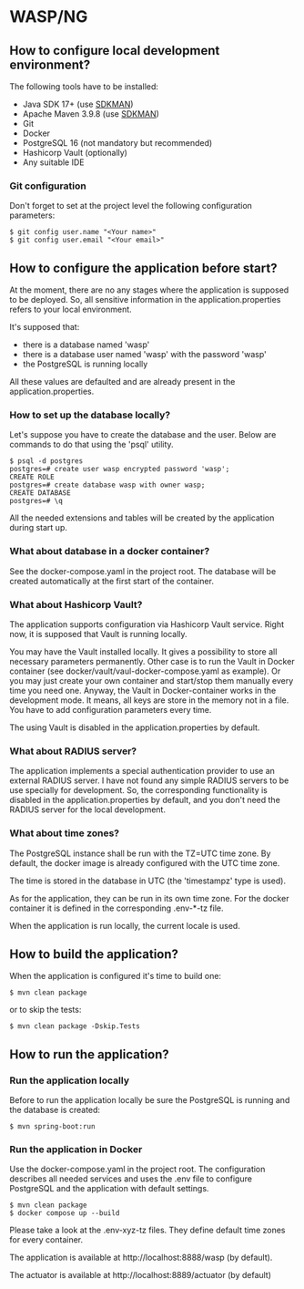 # WASP/NG

## How to configure local development environment?

The following tools have to be installed:

- Java SDK 17+ (use [SDKMAN](https://sdkman.io))
- Apache Maven 3.9.8 (use [SDKMAN](https://sdkman.io))
- Git
- Docker
- PostgreSQL 16 (not mandatory but recommended)
- Hashicorp Vault (optionally)
- Any suitable IDE

### Git configuration

Don't forget to set at the project level the following configuration parameters:

```
$ git config user.name "<Your name>"
$ git config user.email "<Your email>"
```

## How to configure the application before start?

At the moment, there are no any stages where the application is supposed to be deployed.
So, all sensitive information in the application.properties refers to your local environment.

It's supposed that:

- there is a database named 'wasp'
- there is a database user named 'wasp' with the password 'wasp'
- the PostgreSQL is running locally

All these values are defaulted and are already present in the application.properties.

### How to set up the database locally?

Let's suppose you have to create the database and the user. Below are commands to do that using the 'psql' utility.

```
$ psql -d postgres
postgres=# create user wasp encrypted password 'wasp';
CREATE ROLE
postgres=# create database wasp with owner wasp;
CREATE DATABASE
postgres=# \q
```

All the needed extensions and tables will be created by the application during start up.

### What about database in a docker container?

See the docker-compose.yaml in the project root. The database will be created automatically at the first start of the
container.

### What about Hashicorp Vault?

The application supports configuration via Hashicorp Vault service. Right now, it is supposed that Vault is running
locally.

You may have the Vault installed locally. It gives a possibility to store all necessary parameters permanently.
Other case is to run the Vault in Docker container (see docker/vault/vaul-docker-compose.yaml as example).
Or you may just create your own container and start/stop them manually every time you need one.
Anyway, the Vault in Docker-container works in the development mode. It means, all keys are store in the memory not in a
file.
You have to add configuration parameters every time.

The using Vault is disabled in the application.properties by default.

### What about RADIUS server?

The application implements a special authentication provider to use an external RADIUS server.
I have not found any simple RADIUS servers to be use specially for development.
So, the corresponding functionality is disabled in the application.properties by default, and you don't need the RADIUS
server for the local development.

### What about time zones?

The PostgreSQL instance shall be run with the TZ=UTC time zone. By default, the docker image is already configured with
the UTC time zone.

The time is stored in the database in UTC (the 'timestampz' type is used).

As for the application, they can be run in its own time zone. For the docker container it is defined in the
corresponding .env-*-tz file.

When the application is run locally, the current locale is used.

## How to build the application?

When the application is configured it's time to build one:

```
$ mvn clean package
```

or to skip the tests:

```
$ mvn clean package -Dskip.Tests
```

## How to run the application?

### Run the application locally

Before to run the application locally be sure the PostgreSQL is running and the database is created:

```
$ mvn spring-boot:run
```

### Run the application in Docker

Use the docker-compose.yaml in the project root. The configuration describes all needed services and uses the .env file
to configure PostgreSQL and the application with default settings.

```
$ mvn clean package
$ docker compose up --build
```

Please take a look at the .env-xyz-tz files. They define default time zones for every container.

The application is available at http://localhost:8888/wasp (by default).

The actuator is available at http://localhost:8889/actuator (by default)
